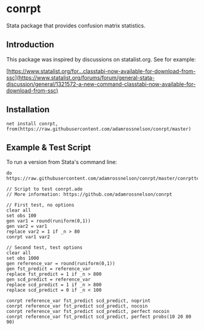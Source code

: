 # conrpt
Stata package that provides confusion matrix statistics.

## Introduction

This package was inspired by discussions on statalist.org. See for example:

[https://www.statalist.org/for...classtabi-now-available-for-download-from-ssc](https://www.statalist.org/forums/forum/general-stata-discussion/general/1321572-a-new-command-classtabi-now-available-for-download-from-ssc)

## Installation

```
net install conrpt, from(https://raw.githubusercontent.com/adamrossnelson/conrpt/master)
```

## Example & Test Script

To run a version from Stata's command line:
```
do https://raw.githubusercontent.com/adamrossnelson/conrpt/master/conrpttester.do
```

```
// Script to test conrpt.ado
// More information: https://github.com/adamrossnelson/conrpt

// First test, no options
clear all
set obs 100
gen var1 = round(runiform(0,1))
gen var2 = var1
replace var2 = 1 if _n > 80
conrpt var1 var2

// Second test, test options
clear all
set obs 1000
gen reference_var = round(runiform(0,1))
gen fst_predict = reference_var
replace fst_predict = 1 if _n > 800
gen scd_predict = reference_var
replace scd_predict = 1 if _n > 800
replace scd_predict = 0 if _n < 100

conrpt reference_var fst_predict scd_predict, noprint
conrpt reference_var fst_predict scd_predict, nocoin
conrpt reference_var fst_predict scd_predict, perfect nocoin
conrpt reference_var fst_predict scd_predict, perfect probs(10 20 80 90)
```

